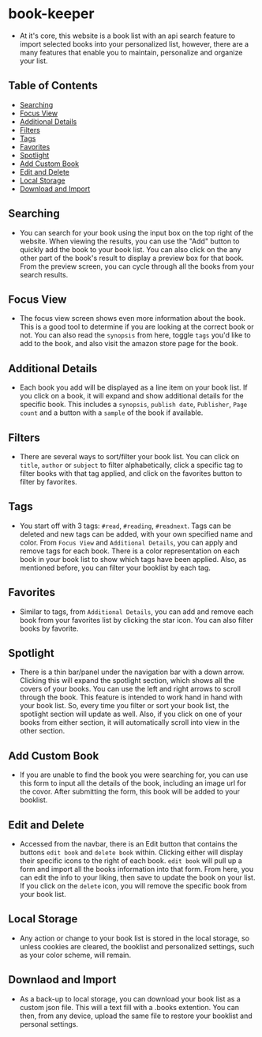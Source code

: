 # book-keeper

- At it's core, this website is a book list with an api search feature to import selected books into your personalized list, however, there are a many features that enable you to maintain, personalize and organize your list.

## Table of Contents

- [Searching](#searching)
- [Focus View](#focus-view)
- [Additional Details](#additional-details)
- [Filters](#filters)
- [Tags](#tags)
- [Favorites](#favorites)
- [Spotlight](#spotlight)
- [Add Custom Book](#add-custom-book)
- [Edit and Delete](#edit-and-delete)
- [Local Storage](#local-storage)
- [Download and Import](#download-and-import)


## Searching

- You can search for your book using the input box on the top right of the website. When viewing the results, you can use the "Add" button to quickly add the book to your book list. You can also click on the any other part of the book's result to display a preview box for that book. From the preview screen, you can cycle through all the books from your search results.

## Focus View

- The focus view screen shows even more information about the book. This is a good tool to determine if you are looking at the correct book or not. You can also read the `synopsis` from here, toggle `tags` you'd like to add to the book, and also visit the amazon store page for the book.

## Additional Details

- Each book you add will be displayed as a line item on your book list. If you click on a book, it will expand and show additional details for the specific book. This includes a `synopsis`, `publish date`, `Publisher`, `Page count` and a button with a `sample` of the book if available.

## Filters

- There are several ways to sort/filter your book list. You can click on `title`, `author` or `subject` to filter alphabetically, click a specific tag to filter books with that tag applied, and click on the favorites button to filter by favorites.

## Tags

- You start off with 3 tags: `#read`, `#reading`, `#readnext`. Tags can be deleted and new tags can be added, with your own specified name and color. From `Focus View` and `Additional Details`, you can apply and remove tags for each book. There is a color representation on each book in your book list to show which tags have been applied. Also, as mentioned before, you can filter your booklist by each tag.

## Favorites

- Similar to tags, from `Additional Details`, you can add and remove each book from your favorites list by clicking the star icon. You can also filter books by favorite.

## Spotlight

- There is a thin bar/panel under the navigation bar with a down arrow. Clicking this will expand the spotlight section, which shows all the covers of your books. You can use the left and right arrows to scroll through the book. This feature is intended to
work hand in hand with your book list. So, every time you filter or sort your book list, the spotlight section will update as well. Also, if you click on one of your books from either section, it will automatically scroll into view in the other section.

## Add Custom Book

- If you are unable to find the book you were searching for, you can use this form to input all the details of the book, including an image url for the covor. After submitting the form, this book will be added to your booklist.

## Edit and Delete

- Accessed from the navbar, there is an Edit button that contains the buttons `edit book` and `delete book` within. Clicking either will display their specific icons to the right of each book. `edit book` will pull up a form and import all the books information into that form. From here, you can edit the info to your liking, then save to update the book on your list. If you click on the `delete` icon, you will remove the specific book from your book list.

## Local Storage

- Any action or change to your book list is stored in the local storage, so unless cookies are cleared, the booklist and personalized settings, such as your color scheme, will remain.

## Downlaod and Import

- As a back-up to local storage, you can download your book list as a custom json file. This will a text fill with a .books extention. You can then, from any device, upload the same file to restore your booklist and personal settings.

